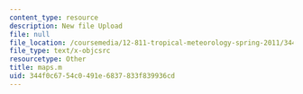 ```yaml
---
content_type: resource
description: New file Upload
file: null
file_location: /coursemedia/12-811-tropical-meteorology-spring-2011/344f0c6754c0491e6837833f839936cd_maps.m
file_type: text/x-objcsrc
resourcetype: Other
title: maps.m
uid: 344f0c67-54c0-491e-6837-833f839936cd
---
```

